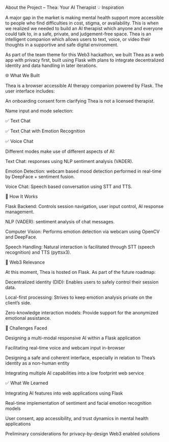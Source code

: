 About the Project – Thea: Your AI Therapist
💡 Inspiration

A major gap in the market is making mental health support more accessible to people who find difficulties in cost, stigma, or availability. This is when we realized we needed to build an AI therapist which anyone and everyone could talk to, in a safe, private, and judgement-free space. Thea is an intelligent companion which allows users to text, voice, or video their thoughts in a supportive and safe digital environment.

As part of the team theme for this Web3 hackathon, we built Thea as a web app with privacy first, built using Flask with plans to integrate decentralized identity and data handling in later iterations.

🌐 What We Built

Thea is a browser accessible AI therapy companion powered by Flask. The user interface includes:

An onboarding consent form clarifying Thea is not a licensed therapist.

Name input and mode selection:

✅ Text Chat

✅ Text Chat with Emotion Recognition

✅ Voice Chat

Different modes make use of different aspects of AI:

Text Chat: responses using NLP sentiment analysis (VADER).

Emotion Detection: webcam based mood detection performed in real-time by DeepFace + sentiment fusion.

Voice Chat: Speech based conversation using STT and TTS.

🔧 How It Works

Flask Backend: Controls session navigation, user input control, AI response management.

NLP (VADER): sentiment analysis of chat messages.

Computer Vision: Performs emotion detection via webcam using OpenCV and DeepFace.

Speech Handling: Natural interaction is facilitated through STT (speech recognition) and TTS (pyttsx3).

🔐 Web3 Relevance

At this moment, Thea is hosted on Flask. As part of the future roadmap:

Decentralized identity (DID): Enables users to safely control their session data.

Local-first processing: Strives to keep emotion analysis private on the client’s side.

Zero-knowledge interaction models: Provide support for the anonymized emotional assistance.

🚧 Challenges Faced

Designing a multi-modal responsive AI within a Flask application

Facilitating real-time voice and webcam input in-browser

Designing a safe and coherent interface, especially in relation to Thea’s identity as a non-human entity

Integrating multiple AI capabilities into a low footprint web service

✅ What We Learned

Integrating AI features into web applications using Flask

Real-time implementation of sentiment and facial emotion recognition models

User consent, app accessibility, and trust dynamics in mental health applications

Preliminary considerations for privacy-by-design Web3 enabled solutions
